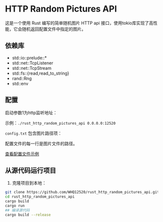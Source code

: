 # HTTP Random Pictures API

这是一个使用 Rust 编写的简单随机图片 HTTP api 接口，使用tokio库实现了高性能，它会随机返回配置文件中指定的图片。

## 依赖库

 - std::io::prelude::*
 - std::net::TcpListener
 - std::net::TcpStream
 - std::fs::{read,read_to_string}
 - rand::Rng
 - std::env

## 配置

启动参数1为http监听地址：

示例：`./rust_http_random_pictures_api 0.0.0.0:12520`

`config.txt` 包含图片路径项：

配置文件的每一行是图片文件的路径。

[查看配置文件示例](https://github.com/WHQ12520/rust_http_random_pictures_api/blob/master/config.txt)

## 从源代码运行项目

1. 克隆项目到本地：

```sh
git clone https://github.com/WHQ12520/rust_http_random_pictures_api.git
cd rust_http_random_pictures_api
cargo build
cargo run
## 编译源代码
cargo build --release